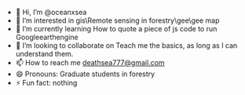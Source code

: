 - 👋 Hi, I’m @oceanxsea
- 👀 I’m interested in gis\Remote sensing in forestry\gee\gee map
- 🌱 I’m currently learning How to quote a piece of js code to run Googleearthengine
- 💞️ I’m looking to collaborate on Teach me the basics, as long as I can understand them.
- 📫 How to reach me deathsea777@gmail.com
- 😄 Pronouns: Graduate students in forestry
- ⚡ Fun fact: nothing

<!---
oceanxsea/oceanxsea is a ✨ special ✨ repository because its `README.md` (this file) appears on your GitHub profile.
You can click the Preview link to take a look at your changes.
--->
